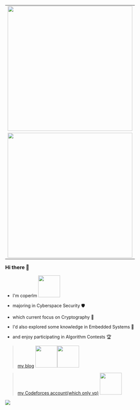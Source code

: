 <table align='right'>
<tr><td><img src="https://github-readme-stats.vercel.app/api?username=coperlm&count_private=true&show_icons=true&theme=cobalt" width="400"></td></tr>
<tr><td><img src="https://codeforces-readme-stats.vercel.app/api/card?username=coper_morry" width="400" /></td></tr>
</table>

### Hi there 👋

- I'm coperlm <img src="https://raw.githubusercontent.com/alexnaiman/alexnaiman/master/resources/PusheenCompute.gif" width="70px" />

- majoring in Cyberspace Security 🛡️
  
- which current focus on Cryptography 🔐
  
- I'd also explored some knowledge in Embedded Systems 🤖

- and enjoy participating in Algorithm Contests 🏆


> [my blog](https://coperlm.github.io/) <img src="https://ice.frostsky.com/2024/12/17/47c3959e81d29e451de2d5322e53347e.gif" width="70" /><img src="https://ice.frostsky.com/2024/12/17/4d0684d8bebfb184eda06aafebd71a96.gif" width="70" />

> [my Codeforces account(which only vp)](https://codeforces.com/profile/coperlm) <img src="https://ice.frostsky.com/2024/12/17/e57560daeaa682a94da97d7b5b65cce2.gif" width="70px" />

![](https://github-readme-activity-graph.vercel.app/graph?username=coperlm&theme=react-dark)
